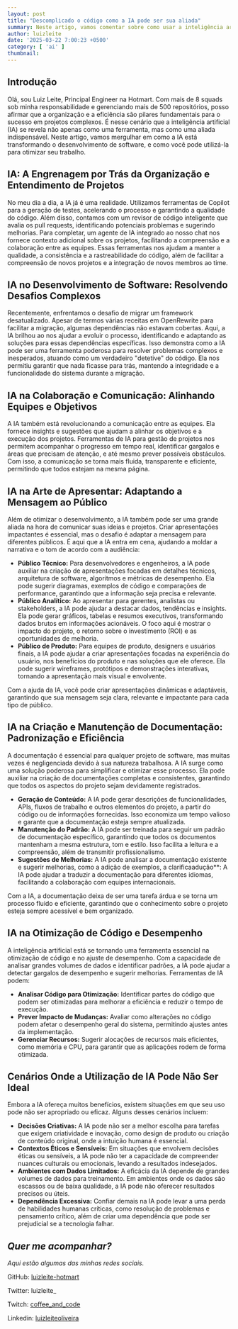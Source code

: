 ```yaml
---
layout: post
title: "Descomplicado o código como a IA pode ser sua aliada"
summary: Neste artigo, vamos comentar sobre como usar a inteligência artificial para aprender e se adaptar a diferentes situações. Vamos explorar como a IA pode ser usada para criar modelos de aprendizado, como redes neurais, e como ela pode ser usada para criar algoritmos de aprendizado automático
author: luizleite
date: '2025-03-22 7:00:23 +0500'
category: [ 'ai' ]
thumbnail: 
---
```


## Introdução

Olá, sou Luiz Leite, Principal Engineer na Hotmart. Com mais de 8 squads sob minha responsabilidade e gerenciando mais
de 500 repositórios, posso afirmar que a organização e a eficiência são pilares fundamentais para o sucesso em projetos
complexos. É nesse cenário que a inteligência artificial (IA) se revela não apenas como uma ferramenta, mas como uma
aliada indispensável. Neste artigo, vamos mergulhar em como a IA está transformando o desenvolvimento de software, e como
você pode utilizá-la para otimizar seu trabalho.

## IA: A Engrenagem por Trás da Organização e Entendimento de Projetos

No meu dia a dia, a IA já é uma realidade. Utilizamos ferramentas de Copilot para a geração de testes,
acelerando o processo e garantindo a qualidade do código. Além disso, contamos com um revisor de código inteligente que
avalia os pull requests, identificando potenciais problemas e sugerindo melhorias. Para completar, um agente de IA
integrado ao nosso chat nos fornece contexto adicional sobre os projetos, facilitando a compreensão e a colaboração
entre as equipes. Essas ferramentas nos ajudam a manter a qualidade, a consistência e a rastreabilidade do código, além
de facilitar a compreensão de novos projetos e a integração de novos membros ao time.

## IA no Desenvolvimento de Software: Resolvendo Desafios Complexos

Recentemente, enfrentamos o desafio de migrar um framework desatualizado. Apesar de termos várias receitas em
OpenRewrite para facilitar a migração, algumas dependências não estavam cobertas. Aqui, a IA brilhou ao nos ajudar a
evoluir o processo, identificando e adaptando as soluções para essas dependências específicas. Isso demonstra como a IA
pode ser uma ferramenta poderosa para resolver problemas complexos e inesperados, atuando como um verdadeiro "detetive"
do código. Ela nos permitiu garantir que nada ficasse para trás, mantendo a integridade e a funcionalidade do sistema
durante a migração.

## IA na Colaboração e Comunicação: Alinhando Equipes e Objetivos

A IA também está revolucionando a comunicação entre as equipes. Ela fornece insights e sugestões que ajudam a alinhar os
objetivos e a execução dos projetos. Ferramentas de IA para gestão de projetos nos permitem acompanhar o progresso em
tempo real, identificar gargalos e áreas que precisam de atenção, e até mesmo prever possíveis obstáculos. Com isso, a
comunicação se torna mais fluida, transparente e eficiente, permitindo que todos estejam na mesma página.

## IA na Arte de Apresentar: Adaptando a Mensagem ao Público

Além de otimizar o desenvolvimento, a IA também pode ser uma grande aliada na hora de comunicar suas ideias e projetos.
Criar apresentações impactantes é essencial, mas o desafio é adaptar a mensagem para diferentes públicos. É aqui que a
IA entra em cena, ajudando a moldar a narrativa e o tom de acordo com a audiência:

* **Público Técnico:** Para desenvolvedores e engenheiros, a IA pode auxiliar na criação de apresentações focadas em
  detalhes técnicos, arquitetura de software, algoritmos e métricas de desempenho. Ela pode sugerir diagramas, exemplos
  de código e comparações de performance, garantindo que a informação seja precisa e relevante.
* **Público Analítico:** Ao apresentar para gerentes, analistas ou stakeholders, a IA pode ajudar a destacar dados,
  tendências e insights. Ela pode gerar gráficos, tabelas e resumos executivos, transformando dados brutos em
  informações acionáveis. O foco aqui é mostrar o impacto do projeto, o retorno sobre o investimento (ROI) e as
  oportunidades de melhoria.
* **Público de Produto:** Para equipes de produto, designers e usuários finais, a IA pode ajudar a criar apresentações
  focadas na experiência do usuário, nos benefícios do produto e nas soluções que ele oferece. Ela pode sugerir
  wireframes, protótipos e demonstrações interativas, tornando a apresentação mais visual e envolvente.

Com a ajuda da IA, você pode criar apresentações dinâmicas e adaptáveis, garantindo que sua mensagem seja clara,
relevante e impactante para cada tipo de público.

## IA na Criação e Manutenção de Documentação: Padronização e Eficiência

A documentação é essencial para qualquer projeto de software, mas muitas vezes é negligenciada devido à sua natureza
trabalhosa. A IA surge como uma solução poderosa para simplificar e otimizar esse processo. Ela pode auxiliar na criação
de documentações completas e consistentes, garantindo que todos os aspectos do projeto sejam devidamente registrados.

* **Geração de Conteúdo:** A IA pode gerar descrições de funcionalidades, APIs, fluxos de trabalho e outros elementos do
  projeto, a partir do código ou de informações fornecidas. Isso economiza um tempo valioso e garante que a documentação
  esteja sempre atualizada.
* **Manutenção do Padrão:** A IA pode ser treinada para seguir um padrão de documentação específico, garantindo que
  todos os documentos mantenham a mesma estrutura, tom e estilo. Isso facilita a leitura e a compreensão, além de
  transmitir profissionalismo.
* **Sugestões de Melhorias:** A IA pode analisar a documentação existente e sugerir melhorias, como a adição de
  exemplos, a clarificaadução**: A IA pode ajudar a traduzir a documentação para diferentes idiomas, facilitando a
  colaboração com equipes internacionais.

Com a IA, a documentação deixa de ser uma tarefa árdua e se torna um processo fluido e eficiente, garantindo que o
conhecimento sobre o projeto esteja sempre acessível e bem organizado.

## IA na Otimização de Código e Desempenho

A inteligência artificial está se tornando uma ferramenta essencial na otimização de código e no ajuste de desempenho.
Com a capacidade de analisar grandes volumes de dados e identificar padrões, a IA pode ajudar a detectar gargalos de
desempenho e sugerir melhorias. Ferramentas de IA podem:

- **Analisar Código para Otimização:** Identificar partes do código que podem ser otimizadas para melhorar a eficiência
  e reduzir o tempo de execução.
- **Prever Impacto de Mudanças:** Avaliar como alterações no código podem afetar o desempenho geral do sistema,
  permitindo ajustes antes da implementação.
- **Gerenciar Recursos:** Sugerir alocações de recursos mais eficientes, como memória e CPU, para garantir que as
  aplicações rodem de forma otimizada.

## Cenários Onde a Utilização de IA Pode Não Ser Ideal

Embora a IA ofereça muitos benefícios, existem situações em que seu uso pode não ser apropriado ou eficaz. Alguns desses
cenários incluem:

- **Decisões Criativas:** A IA pode não ser a melhor escolha para tarefas que exigem criatividade e inovação, como
  design de produto ou criação de conteúdo original, onde a intuição humana é essencial.
- **Contextos Éticos e Sensíveis:** Em situações que envolvem decisões éticas ou sensíveis, a IA pode não ter a
  capacidade de compreender nuances culturais ou emocionais, levando a resultados indesejados.
- **Ambientes com Dados Limitados:** A eficácia da IA depende de grandes volumes de dados para treinamento. Em ambientes
  onde os dados são escassos ou de baixa qualidade, a IA pode não oferecer resultados precisos ou úteis.
- **Dependência Excessiva:** Confiar demais na IA pode levar a uma perda de habilidades humanas críticas, como resolução
  de problemas e pensamento crítico, além de criar uma dependência que pode ser prejudicial se a tecnologia falhar.

## _Quer me acompanhar?_

_Aqui estão algumas das minhas redes sociais._

GitHub: [luizleite-hotmart](https://github.com/luizleite-hotmart)

Twitter: luizleite_

Twitch: [coffee_and_code](https://www.twitch.tv/coffee_and_code)

Linkedin: [luizleiteoliveira](https://www.linkedin.com/in/luizleiteoliveira/)
 
